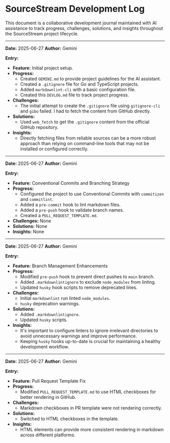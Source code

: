 # SourceStream Development Log

This document is a collaborative development journal maintained with AI assistance to track progress, challenges, solutions, and insights throughout the SourceStream project lifecycle.

---

**Date:** 2025-06-27
**Author:** Gemini

**Entry:**

* **Feature:** Initial project setup.
* **Progress:**
  * Created `GEMINI.md` to provide project guidelines for the AI assistant.
  * Created a `.gitignore` file for Go and TypeScript projects.
  * Added `markdownlint-cli` with a basic configuration file.
  * Created this `DEVLOG.md` file to track project progress.
* **Challenges:**
  * The initial attempt to create the `.gitignore` file using `gitignore-cli` and `gibo` failed. I had to fetch the content from GitHub directly.
* **Solutions:**
  * Used `web_fetch` to get the `.gitignore` content from the official GitHub repository.
* **Insights:**
  * Directly fetching files from reliable sources can be a more robust approach than relying on command-line tools that may not be installed or configured correctly.

---

**Date:** 2025-06-27
**Author:** Gemini

**Entry:**

* **Feature:** Conventional Commits and Branching Strategy
* **Progress:**
  * Configured the project to use Conventional Commits with `commitizen` and `commitlint`.
  * Added a `pre-commit` hook to lint markdown files.
  * Added a `pre-push` hook to validate branch names.
  * Created a `PULL_REQUEST_TEMPLATE.md`.
* **Challenges:** None
* **Solutions:** None
* **Insights:** None

---

**Date:** 2025-06-27
**Author:** Gemini

**Entry:**

* **Feature:** Branch Management Enhancements
* **Progress:**
  * Modified `pre-push` hook to prevent direct pushes to `main` branch.
  * Added `.markdownlintignore` to exclude `node_modules` from linting.
  * Updated `husky` hook scripts to remove deprecated lines.
* **Challenges:**
  * Initial `markdownlint` run linted `node_modules`.
  * `husky` deprecation warnings.
* **Solutions:**
  * Added `.markdownlintignore`.
  * Updated `husky` scripts.
* **Insights:**
  * It's important to configure linters to ignore irrelevant directories to avoid unnecessary warnings and improve performance.
  * Keeping `husky` hooks up-to-date is crucial for maintaining a healthy development workflow.

---

**Date:** 2025-06-27
**Author:** Gemini

**Entry:**

* **Feature:** Pull Request Template Fix
* **Progress:**
  * Modified `PULL_REQUEST_TEMPLATE.md` to use HTML checkboxes for better rendering in GitHub.
* **Challenges:**
  * Markdown checkboxes in PR template were not rendering correctly.
* **Solutions:**
  * Switched to HTML checkboxes in the template.
* **Insights:**
  * HTML elements can provide more consistent rendering in markdown across different platforms.
